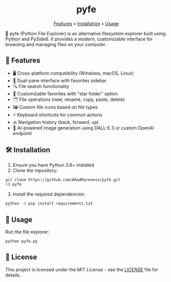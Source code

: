 <h1 align="center">pyfe</h1>


<!-- Links -->
<p align="center">
  <a href="#features">Features</a>
  •
  <a href="#installation">Installation</a>
  •
  <a href="#usage">Usage</a>
</p>

📁 pyfe (Python File Explorer) is an alternative filesystem explorer built using Python and PySide6. It provides a modern, customizable interface for browsing and managing files on your computer.

## 🌟 Features

- 🖥️ Cross-platform compatibility (Windows, macOS, Linux)
- 📂 Dual-pane interface with favorites sidebar
- 🔍 File search functionality
- 📌 Customizable favorites with "star folder" option
- 🗂️ File operations (new, rename, copy, paste, delete)
- 🖼️ Custom file icons based on file types
- ⚡ Keyboard shortcuts for common actions
- 🔙 Navigation history (back, forward, up)
- 🎨 AI-powered image generation using DALL-E 3 or custom OpenAI endpoint

## 🛠️ Installation

1. Ensure you have Python 3.6+ installed
2. Clone the repository:
```sh
git clone https://github.com/ARadRareness/pyfe.git
cd pyfe
```
3. Install the required dependencies:

```sh
python -m pip install requirements.txt
```

## 🚀 Usage

Run the file explorer:
```sh
python pyfe.py
```

## 📜 License

This project is licensed under the MIT License - see the [LICENSE](LICENSE) file for details.